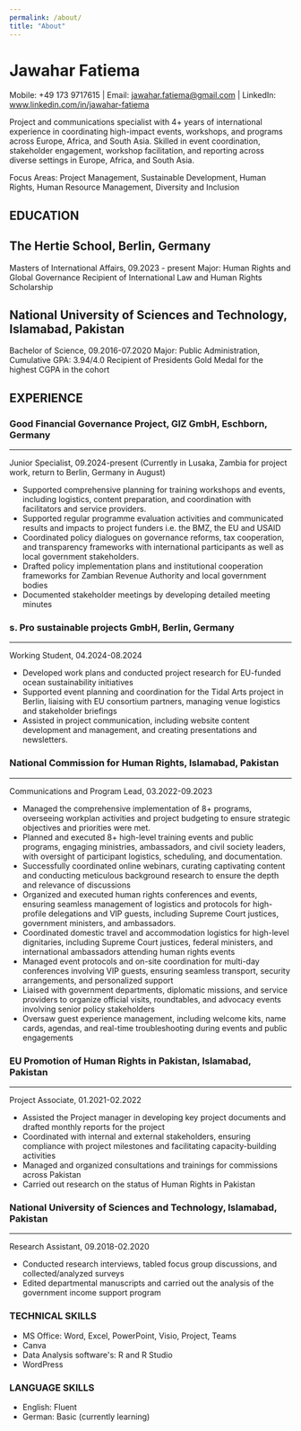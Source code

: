 ```yaml
---
permalink: /about/
title: "About"
---
```


# Jawahar Fatiema

Mobile: +49 173 9717615 | Email: jawahar.fatiema@gmail.com | LinkedIn: www.linkedin.com/in/jawahar-fatiema

Project and communications specialist with 4+ years of international experience in coordinating high-impact events, workshops, and programs across Europe, Africa, and South Asia. Skilled in event coordination, stakeholder engagement, workshop facilitation, and reporting across diverse settings in Europe, Africa, and South Asia.

Focus Areas: Project Management, Sustainable Development, Human Rights, Human Resource Management, Diversity and Inclusion

## EDUCATION

The Hertie School, Berlin, Germany
---
Masters of International Affairs, 09.2023 - present
Major: Human Rights and Global Governance
Recipient of International Law and Human Rights Scholarship

National University of Sciences and Technology, Islamabad, Pakistan
---
Bachelor of Science, 09.2016-07.2020
Major: Public Administration, Cumulative GPA: $3.94/4.0$
Recipient of Presidents Gold Medal for the highest CGPA in the cohort

## EXPERIENCE

### Good Financial Governance Project, GIZ GmbH, Eschborn, Germany
---
Junior Specialist, 09.2024-present (Currently in Lusaka, Zambia for project work, return to Berlin, Germany in August)

- Supported comprehensive planning for training workshops and events, including logistics, content preparation, and coordination with facilitators and service providers.
- Supported regular programme evaluation activities and communicated results and impacts to project funders i.e. the BMZ, the EU and USAID
- Coordinated policy dialogues on governance reforms, tax cooperation, and transparency frameworks with international participants as well as local government stakeholders.
- Drafted policy implementation plans and institutional cooperation frameworks for Zambian Revenue Authority and local government bodies
- Documented stakeholder meetings by developing detailed meeting minutes

### s. Pro sustainable projects GmbH, Berlin, Germany
---
Working Student, 04.2024-08.2024

- Developed work plans and conducted project research for EU-funded ocean sustainability initiatives
- Supported event planning and coordination for the Tidal Arts project in Berlin, liaising with EU consortium partners, managing venue logistics and stakeholder briefings
- Assisted in project communication, including website content development and management, and creating presentations and newsletters.

### National Commission for Human Rights, Islamabad, Pakistan
---
Communications and Program Lead, 03.2022-09.2023

- Managed the comprehensive implementation of 8+ programs, overseeing workplan activities and project budgeting to ensure strategic objectives and priorities were met.
- Planned and executed 8+ high-level training events and public programs, engaging ministries, ambassadors, and civil society leaders, with oversight of participant logistics, scheduling, and documentation.
- Successfully coordinated online webinars, curating captivating content and conducting meticulous background research to ensure the depth and relevance of discussions
- Organized and executed human rights conferences and events, ensuring seamless management of logistics and protocols for high-profile delegations and VIP guests, including Supreme Court justices, government ministers, and ambassadors.
- Coordinated domestic travel and accommodation logistics for high-level dignitaries, including Supreme Court justices, federal ministers, and international ambassadors attending human rights events
- Managed event protocols and on-site coordination for multi-day conferences involving VIP guests, ensuring seamless transport, security arrangements, and personalized support
- Liaised with government departments, diplomatic missions, and service providers to organize official visits, roundtables, and advocacy events involving senior policy stakeholders
- Oversaw guest experience management, including welcome kits, name cards, agendas, and real-time troubleshooting during events and public engagements

### EU Promotion of Human Rights in Pakistan, Islamabad, Pakistan
---
Project Associate, 01.2021-02.2022

- Assisted the Project manager in developing key project documents and drafted monthly reports for the project
- Coordinated with internal and external stakeholders, ensuring compliance with project milestones and facilitating capacity-building activities
- Managed and organized consultations and trainings for commissions across Pakistan
- Carried out research on the status of Human Rights in Pakistan

### National University of Sciences and Technology, Islamabad, Pakistan
---
Research Assistant, 09.2018-02.2020

- Conducted research interviews, tabled focus group discussions, and collected/analyzed surveys
- Edited departmental manuscripts and carried out the analysis of the government income support program

### TECHNICAL SKILLS

- MS Office: Word, Excel, PowerPoint, Visio, Project, Teams
- Canva
- Data Analysis software's: R and R Studio
- WordPress

### LANGUAGE SKILLS

- English: Fluent
- German: Basic (currently learning)

